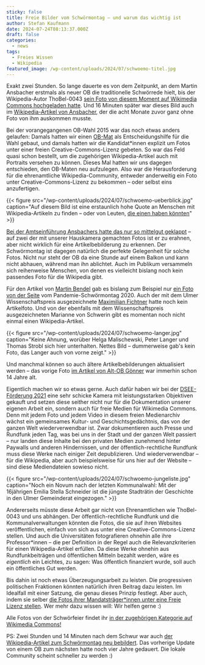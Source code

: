 ```yaml
---
sticky: false
title: Freie Bilder vom Schwörmontag – und warum das wichtig ist
author: Stefan Kaufmann
date: 2024-07-24T08:13:37.000Z
draft: false
categories:
  - news
tags:
  - Freies Wissen
  - Wikipedia
featured_image: /wp-content/uploads/2024/07/schwoemo-titel.jpg
---
```


Exakt zwei Stunden. 
So lange dauerte es von dem Zeitpunkt, an dem Martin Ansbacher erstmals als neuer OB die traditionelle Schwörrede hielt, bis der Wikipedia-Autor ThoBel-0043 [sein Foto von diesem Moment auf Wikimedia Commons hochgeladen hatte](https://commons.wikimedia.org/wiki/File:Schw%C3%B6rrede_2024_Ulm_Germany_OB_Martin_Ansbacher.jpg).
Und 16 Minuten später war dieses Bild auch im [Wikipedia-Artikel von Ansbacher](https://de.wikipedia.org/wiki/Martin_Ansbacher), der die acht Monate zuvor ganz ohne Foto von ihm auskommen musste.

Bei der vorangegangenen OB-Wahl 2015 war das noch etwas anders gelaufen: Damals hatten wir einen [OB-Mat](https://github.com/UlmApi/mahlowat/tree/master) als Entscheidungshilfe für die Wahl gebaut, und damals hatten wir die Kandidat\*innen explizit um Fotos unter einer freien Creative-Commons-Lizenz gebeten.
So war das Feld quasi schon bestellt, um die zugehörigen Wikipedia-Artikel auch mit Portraits versehen zu können.
Dieses Mal hatten wir uns dagegen entschieden, den OB-Maten neu aufzulegen.
Also war die Herausforderung für die ehrenamtliche Wikipedia-Community, entweder anderweitig ein Foto unter Creative-Commons-Lizenz zu bekommen – oder selbst eins anzufertigen.

{{< figure src="/wp-content/uploads/2024/07/schwoemo-ueberblick.jpg" caption="Auf diesem Bild ist eine erstaunlich hohe Quote an Menschen mit Wikipedia-Artikeln zu finden – oder von Leuten, [die einen haben könnten](https://de.wikipedia.org/wiki/Wikipedia:Relevanzkriterien#Personen)" >}}

[Bei der Amtseinführung Ansbachers hatte das nur so mittelgut geklappt](https://commons.wikimedia.org/wiki/Category:Amtseinf%C3%BChrung_Martin_Ansbacher) – auf zwei der mit unserer Hauskamera gemachten Fotos ist er zu erahnen, aber nicht wirklich für eine Artikelbebilderung zu erkennen.
Der Schwörmontag ist dagegen natürlich die perfekte Gelegenheit für solche Fotos.
Nicht nur steht der OB da eine Stunde auf einem Balkon und kann nicht abhauen, während man ihn ablichtet.
Auch im Publikum versammeln sich reihenweise Menschen, von denen es vielleicht bislang noch kein passendes Foto für die Wikipedia gibt.

Für den Artikel von [Martin Bendel](https://de.wikipedia.org/wiki/Martin_Bendel) gab es bislang zum Beispiel nur [ein Foto von der Seite](https://commons.wikimedia.org/wiki/File:2020_schwoermontag_2_(cropped).jpg) vom Pandemie-Schwörmontag 2020.
Auch der mit dem Ulmer Wissenschaftspreis ausgezeichnete [Maximilian Fichtner](https://de.wikipedia.org/wiki/Maximilian_Fichtner) hatte noch kein Artikelfoto.
Und von der ebenfalls mit dem Wissenschaftspreis ausgezeichneten Marianne von Schwerin gibt es momentan noch nicht einmal einen Wikipedia-Artikel.

{{< figure src="/wp-content/uploads/2024/07/schwoemo-langer.jpg" caption="Keine Ahnung, worüber Helga Malischewski, Peter Langer und Thomas Strobl sich hier unterhalten. Nettes Bild – dummerweise gab's kein Foto, das Langer auch von vorne zeigt." >}}

Und manchmal können so auch ältere Artikelbebilderungen aktualisiert werden – das vorige Foto [im Artikel von Alt-OB Gönner](https://de.wikipedia.org/wiki/Ivo_G%C3%B6nner) war immerhin schon 14 Jahre alt.

Eigentlich machen wir so etwas gerne.
Auch dafür haben wir bei der [DSEE-Förderung 2021](/förderung-der-deutschen-stiftung-für-engagement-und-ehrenamt-dsee/) eine sehr schicke Kamera mit leistungsstarken Objektiven gekauft und setzen diese seither nicht nur für die Dokumentation unserer eigenen Arbeit ein, sondern auch für freie Medien für Wikimedia Commons.
Denn mit jedem Foto und jedem Video in diesem freien Medienarchiv wächst ein gemeinsames Kultur- und Geschichtsgedächtnis, das von der ganzen Welt wiederverwendbar ist.
Zwar dokumentieren auch Presse und Rundfunk jeden Tag, was bei uns in der Stadt und der ganzen Welt passiert – nur landen diese Inhalte bei den privaten Medien zunehmend hinter Paywalls und anderen Hindernissen, und der öffentlich-rechtliche Rundfunk muss diese Werke nach einiger Zeit depublizieren.
Und wiederverwendbar – für die Wikipedia, aber auch beispielsweise für uns hier auf der Website – sind diese Mediendateien sowieso nicht.

{{< figure src="/wp-content/uploads/2024/07/schwoemo-jungeliste.jpg" caption="Noch ein Novum nach der letzten Kommunalwahl: Mit der 16jährigen Emilia Stella Schneider ist die jüngste Stadträtin der Geschichte in den Ulmer Gemeinderat eingezogen." >}}

Andererseits müsste diese Arbeit gar nicht von Ehrenamtlichen wie ThoBel-0043 und uns abhängen.
Der öffentlich-rechtliche Rundfunk und die Kommunalverwaltungen könnten die Fotos, die sie auf ihren Websites veröffentlichen, einfach von sich aus unter eine Creative-Commons-Lizenz stellen.
Und auch die Universitäten fotografieren ohnehin alle ihre Professor\*innen – die per Definition in der Regel auch die Relevanzkriterien für einen Wikipedia-Artikel erfüllen.
Da diese Werke ohnehin aus Rundfunkbeiträgen und öffentlichen Mitteln bezahlt werden, wäre es _eigentlich_ ein Leichtes, zu sagen: Was öffentlich finanziert wurde, soll auch ein öffentliches Gut werden.

Bis dahin ist noch etwas Überzeugungsarbeit zu leisten.
Die progressiven politischen Fraktionen könnten natürlich ihren Beitrag dazu leisten.
Im Idealfall mit einer Satzung, die genau dieses Prinzip festlegt.
Aber auch, indem sie selber [die Fotos ihrer Mandatsträger\*innen unter eine Freie Lizenz stellen](https://commons.wikimedia.org/wiki/File:Handreichung_Parlamentsfotos_in_Wikimedia_Commons.pdf).
Wer mehr dazu wissen will: Wir helfen gerne :)

Alle Fotos von der Schwörfeier findet ihr [in der zugehörigen Kategorie auf Wikimedia Commons!](https://commons.wikimedia.org/wiki/Category:Schw%C3%B6rmontag_2024)

PS: Zwei Stunden und 14 Minuten nach dem Schwur war auch [der Wikipedia-Artikel zum Schwörmontag neu bebildert](https://de.wikipedia.org/wiki/Schw%C3%B6rmontag).
Das vorherige Update von einem OB zum nächsten hatte noch vier Jahre gedauert.
Die lokale Community scheint schneller zu werden :)
